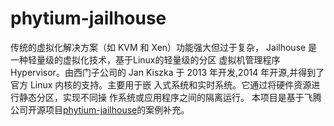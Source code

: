 # phytium-jailhouse
传统的虚拟化解决方案（如 KVM 和 Xen）功能强大但过于复杂， Jailhouse 是一种轻量级的虚拟化技术，基于Linux的轻量级的分区 虚拟机管理程序Hypervisor。由西门子公司的 Jan Kiszka 于 2013  年开发,2014 年开源,并得到了官方 Linux 内核的支持。主要用于嵌 入式系统和实时系统。它通过将硬件资源进行静态分区，实现不同操 作系统或应用程序之间的隔离运行。
本项目是基于飞腾公司开源项目[phytium-jailhouse](https://gitee.com/phytium_embedded/phytium-jailhouse)的案例补充。

